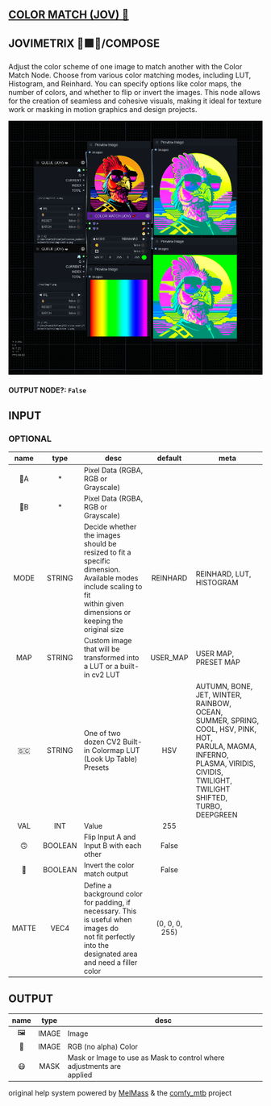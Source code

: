 ## [COLOR MATCH (JOV) 💞](https://github.com/Amorano/Jovimetrix-examples/blob/master/node/COLOR%20MATCH/COLOR%20MATCH.md)

## JOVIMETRIX 🔺🟩🔵/COMPOSE


Adjust the color scheme of one image to match another with the Color Match Node. Choose from various color matching modes, including LUT, Histogram, and Reinhard. You can specify options like color maps, the number of colors, and whether to flip or invert the images. This node allows for the creation of seamless and cohesive visuals, making it ideal for texture work or masking in motion graphics and design projects.


![COLOR MATCH](https://raw.githubusercontent.com/Amorano/Jovimetrix-examples/master/node/COLOR%20MATCH/COLOR%20MATCH.png)

#### OUTPUT NODE?: `False`

## INPUT

### OPTIONAL

name | type | desc | default | meta
:---:|:---:|---|:---:|---
👾A  |  *  | Pixel Data (RGBA, RGB or Grayscale) |  | 
👾B  |  *  | Pixel Data (RGBA, RGB or Grayscale) |  | 
MODE  |  STRING  | Decide whether the images should be<br>resized to fit a specific dimension.<br>Available modes include scaling to fit<br>within given dimensions or keeping the<br>original size | REINHARD | REINHARD, LUT, HISTOGRAM
MAP  |  STRING  | Custom image that will be transformed into<br>a LUT or a built-in cv2 LUT | USER_MAP | USER MAP, PRESET MAP
🇸🇨  |  STRING  | One of two dozen CV2 Built-in Colormap LUT<br>(Look Up Table) Presets | HSV | AUTUMN, BONE, JET, WINTER, RAINBOW, OCEAN,<br>SUMMER, SPRING, COOL, HSV, PINK, HOT,<br>PARULA, MAGMA, INFERNO, PLASMA, VIRIDIS,<br>CIVIDIS, TWILIGHT, TWILIGHT SHIFTED,<br>TURBO, DEEPGREEN
VAL  |  INT  | Value | 255 | 
🙃  |  BOOLEAN  | Flip Input A and Input B with each other | False | 
🔳  |  BOOLEAN  | Invert the color match output | False | 
MATTE  |  VEC4  | Define a background color for padding, if<br>necessary. This is useful when images do<br>not fit perfectly into the designated area<br>and need a filler color | (0, 0, 0, 255) | 

## OUTPUT

name | type | desc
:---:|:---:|---
🖼️  |  IMAGE  | Image 
🌈  |  IMAGE  | RGB (no alpha) Color 
😷  |  MASK  | Mask or Image to use as Mask to control where adjustments are<br>applied 

original help system powered by [MelMass](https://github.com/melMass) & the [comfy_mtb](https://github.com/melMass/comfy_mtb) project